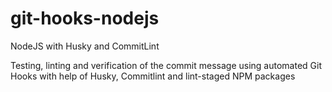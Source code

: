 # git-hooks-nodejs
NodeJS with Husky and CommitLint

Testing, linting and verification of the commit message using automated Git Hooks with help of Husky, Commitlint and lint-staged NPM packages
